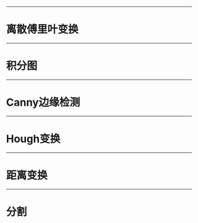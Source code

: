 ----------------------------------------------------------------------
# 离散傅里叶变换
----------------------------------------------------------------------
# 积分图
----------------------------------------------------------------------
# Canny边缘检测
----------------------------------------------------------------------
# Hough变换
----------------------------------------------------------------------
# 距离变换
----------------------------------------------------------------------
# 分割
